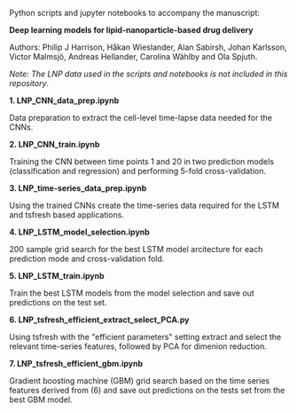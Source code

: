 Python scripts and jupyter notebooks to accompany the manuscript:

**Deep learning models for lipid-nanoparticle-based drug delivery**

Authors: Philip J Harrison, Håkan Wieslander, Alan Sabirsh, Johan Karlsson, Victor Malmsjö, Andreas Hellander, Carolina Wählby and Ola Spjuth.

*Note: The LNP data used in the scripts and notebooks is not included in this repository*.

**1. LNP_CNN_data_prep.ipynb**

Data preparation to extract the cell-level time-lapse data needed for the CNNs.

**2. LNP_CNN_train.ipynb**

Training the CNN between time points 1 and 20 in two prediction models (classification and regression) and performing 5-fold cross-validation.

**3. LNP_time-series_data_prep.ipynb**

Using the trained CNNs create the time-series data required for the LSTM and tsfresh based applications.

**4. LNP_LSTM_model_selection.ipynb**

200 sample grid search for the best LSTM model arcitecture for each prediction mode and cross-validation fold.

**5. LNP_LSTM_train.ipynb**

Train the best LSTM models from the model selection and save out predictions on the test set.


**6. LNP_tsfresh_efficient_extract_select_PCA.py**

Using tsfresh with the "efficient parameters" setting extract and select the relevant time-series features, followed by PCA for dimenion reduction.

**7. LNP_tsfresh_efficient_gbm.ipynb**

Gradient boosting machine (GBM) grid search based on the time series features derived from (6) and save out predictions on the tests set from the best GBM model.
